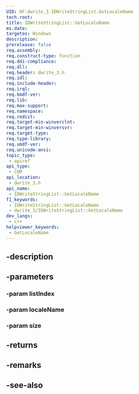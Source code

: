 ```yaml
---
UID: NF:dwrite_3.IDWriteStringList.GetLocaleName
tech.root: 
title: IDWriteStringList::GetLocaleName
ms.date: 
targetos: Windows
description: 
prerelease: false
req.assembly: 
req.construct-type: function
req.ddi-compliance: 
req.dll: 
req.header: dwrite_3.h
req.idl: 
req.include-header: 
req.irql: 
req.kmdf-ver: 
req.lib: 
req.max-support: 
req.namespace: 
req.redist: 
req.target-min-winverclnt: 
req.target-min-winversvr: 
req.target-type: 
req.type-library: 
req.umdf-ver: 
req.unicode-ansi: 
topic_type:
 - apiref
api_type:
 - COM
api_location:
 - dwrite_3.h
api_name:
 - IDWriteStringList::GetLocaleName
f1_keywords:
 - IDWriteStringList::GetLocaleName
 - dwrite_3/IDWriteStringList::GetLocaleName
dev_langs:
 - c++
helpviewer_keywords:
 - GetLocaleName
---
```


## -description

## -parameters

### -param listIndex

### -param localeName

### -param size

## -returns

## -remarks

## -see-also

